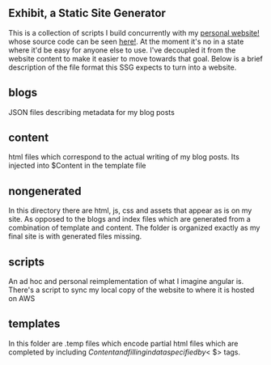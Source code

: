 Exhibit, a Static Site Generator
----------

This is a collection of scripts I build concurrently with my [personal website!](https://ja3k.com) whose source code can be seen [here!](https://github.com/jakethekoenig/personal-site). At the moment it's no in a state where it'd be easy for anyone else to use. I've decoupled it from the website content to make it easier to move towards that goal. Below is a brief description of the file format this SSG expects to turn into a website.

blogs
-----
JSON files describing metadata for my blog posts

content
-------
html files which correspond to the actual writing of my blog posts. Its injected into $Content in the template file

nongenerated
------------
In this directory there are html, js, css and assets that appear as is on my site. As opposed to the blogs and index files which are generated from a combination of template and content. The folder is organized exactly as my final site is with generated files missing.

scripts
-------
An ad hoc and personal reimplementation of what I imagine angular is. There's a script to sync my local copy of the website to where it is hosted on AWS

templates
---------
In this folder are .temp files which encode partial html files which are completed by including $Content and filling in data specified by <$ $> tags.

